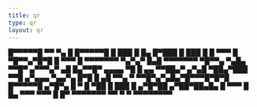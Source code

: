 ```yaml
---
title: qr
type: qr
layout: qr
---
```


█▀▀▀▀▀█ ▀▀   ▀▄ █ █▀▀▀▀▀█
█ ███ █ █▄ █▀███  █ ███ █
█ ▀▀▀ █ ▀█▀▀▄▀█▀█ █ ▀▀▀ █
▀▀▀▀▀▀▀ ▀▄▀▄▀ █▄█ ▀▀▀▀▀▀▀
▀█▀▀▄ ▀▄█▄    ▀▀█▀ ▄▀▀▀▄▀
▄█ █▄▀▀█▀  ▄▄▄▄ ▀█ █ ▄▄
 ▀▀██▄▀ ▄▀▄█ ▀██▄▀███ ▀▀█
▄▀▄▄▄ ▀▄▄▀▄ █▀█ █  ▄█ ▀▀▄
  ▀   ▀▀█▀▄▀▄█▄▀█▀▀▀█▀█▀█
█▀▀▀▀▀█   ▄▀█▀▄ █ ▀ █ ▀██
█ ███ █ ▄▀█▀██ ▄▀██▀██▄█▄
█ ▀▀▀ █ █▄ ▀▀▀  ▀▀▀ █ █▀
▀▀▀▀▀▀▀ ▀▀  ▀ ▀  ▀▀▀▀▀▀▀▀
